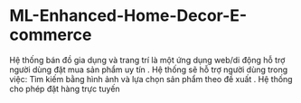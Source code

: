 # ML-Enhanced-Home-Decor-E-commerce
Hệ thống bán đồ gia dụng và trang trí là một ứng dụng web/di động hỗ trợ người dùng đặt mua sản phẩm uy tín . Hệ thống sẽ hỗ trợ người dùng trong việc: Tìm kiếm bằng hình ảnh và lựa chọn sản phẩm theo đề xuất . Hệ thống cho phép đặt hàng trực tuyến 
